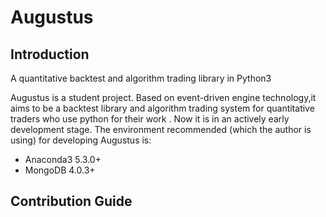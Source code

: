 # Augustus
## Introduction
A quantitative backtest and algorithm trading library in Python3

Augustus is a student project. Based on event-driven engine technology,it aims to be a backtest library and algorithm trading system for quantitative traders who use python for their work . Now it is in an actively early development stage.
The environment recommended (which the author is using) for developing Augustus is:
- Anaconda3 5.3.0+
- MongoDB 4.0.3+

## Contribution Guide